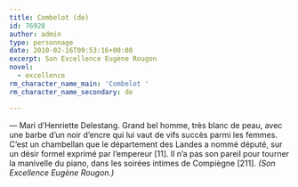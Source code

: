 ```yaml
---
title: Combelot (de)
id: 76928
author: admin
type: personnage
date: 2010-02-16T09:53:16+00:00
excerpt: Son Excellence Eugène Rougon
novel:
  - excellence
rm_character_name_main: 'Combelot '
rm_character_name_secondary: de

---
```

— Mari d&rsquo;Henriette Delestang. Grand bel homme, très blanc de peau, avec une barbe d&rsquo;un noir d&rsquo;encre qui lui vaut de vifs succès parmi les femmes. C&rsquo;est un chambellan que le département des Landes a nommé député, sur un désir formel exprimé par l&rsquo;empereur [11]. Il n&rsquo;a pas son pareil pour tourner la manivelle du piano, dans les soirées intimes de Compiègne [211]. _(Son Excellence Eugène Rougon.)_